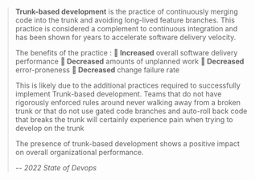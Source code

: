 > **Trunk-based development** is the practice of continuously merging code into the trunk and avoiding long-lived feature branches. This practice is considered a complement to continuous integration and has been shown for years to accelerate software delivery velocity.
> 
> The benefits of the practice : 
> **🔼 Increased** overall software delivery performance 
> **🔽 Decreased** amounts of unplanned work 
> **🔽 Decreased** error-proneness 
> **🔽 Decreased** change failure rate
>
> This is likely due to the additional practices required to successfully implement Trunk-based development. Teams that do not have rigorously enforced rules around never walking away from a broken trunk or that do not use gated code branches and auto-roll back code that breaks the trunk will certainly experience pain when trying to develop on the trunk
> 
> The presence of trunk-based development shows a positive impact on overall organizational performance.
> 
> *-- 2022 State of Devops*

